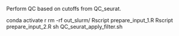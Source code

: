 Perform QC based on cutoffs from QC_seurat.

conda activate r
rm -rf out_slurm/
Rscript prepare_input_1.R
Rscript prepare_input_2.R
sh QC_seurat_apply_filter.sh

